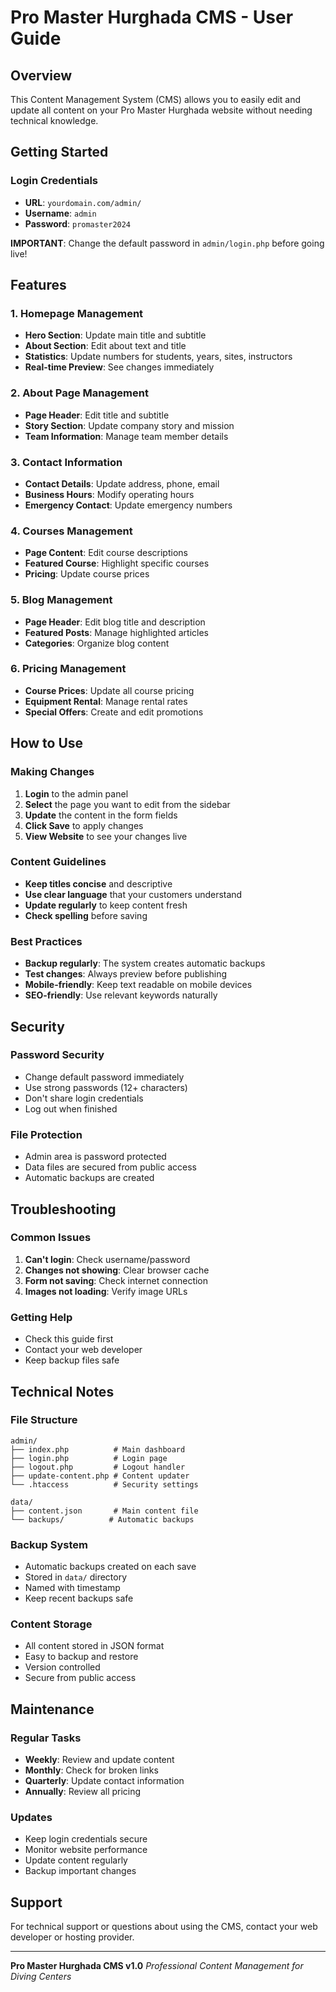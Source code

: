 # Pro Master Hurghada CMS - User Guide

## Overview
This Content Management System (CMS) allows you to easily edit and update all content on your Pro Master Hurghada website without needing technical knowledge.

## Getting Started

### Login Credentials
- **URL**: `yourdomain.com/admin/`
- **Username**: `admin`
- **Password**: `promaster2024`

**IMPORTANT**: Change the default password in `admin/login.php` before going live!

## Features

### 1. Homepage Management
- **Hero Section**: Update main title and subtitle
- **About Section**: Edit about text and title
- **Statistics**: Update numbers for students, years, sites, instructors
- **Real-time Preview**: See changes immediately

### 2. About Page Management
- **Page Header**: Edit title and subtitle
- **Story Section**: Update company story and mission
- **Team Information**: Manage team member details

### 3. Contact Information
- **Contact Details**: Update address, phone, email
- **Business Hours**: Modify operating hours
- **Emergency Contact**: Update emergency numbers

### 4. Courses Management
- **Page Content**: Edit course descriptions
- **Featured Course**: Highlight specific courses
- **Pricing**: Update course prices

### 5. Blog Management
- **Page Header**: Edit blog title and description
- **Featured Posts**: Manage highlighted articles
- **Categories**: Organize blog content

### 6. Pricing Management
- **Course Prices**: Update all course pricing
- **Equipment Rental**: Manage rental rates
- **Special Offers**: Create and edit promotions

## How to Use

### Making Changes
1. **Login** to the admin panel
2. **Select** the page you want to edit from the sidebar
3. **Update** the content in the form fields
4. **Click Save** to apply changes
5. **View Website** to see your changes live

### Content Guidelines
- **Keep titles concise** and descriptive
- **Use clear language** that your customers understand
- **Update regularly** to keep content fresh
- **Check spelling** before saving

### Best Practices
- **Backup regularly**: The system creates automatic backups
- **Test changes**: Always preview before publishing
- **Mobile-friendly**: Keep text readable on mobile devices
- **SEO-friendly**: Use relevant keywords naturally

## Security

### Password Security
- Change default password immediately
- Use strong passwords (12+ characters)
- Don't share login credentials
- Log out when finished

### File Protection
- Admin area is password protected
- Data files are secured from public access
- Automatic backups are created

## Troubleshooting

### Common Issues
1. **Can't login**: Check username/password
2. **Changes not showing**: Clear browser cache
3. **Form not saving**: Check internet connection
4. **Images not loading**: Verify image URLs

### Getting Help
- Check this guide first
- Contact your web developer
- Keep backup files safe

## Technical Notes

### File Structure
```
admin/
├── index.php          # Main dashboard
├── login.php          # Login page
├── logout.php         # Logout handler
├── update-content.php # Content updater
└── .htaccess          # Security settings

data/
├── content.json       # Main content file
└── backups/          # Automatic backups
```

### Backup System
- Automatic backups created on each save
- Stored in `data/` directory
- Named with timestamp
- Keep recent backups safe

### Content Storage
- All content stored in JSON format
- Easy to backup and restore
- Version controlled
- Secure from public access

## Maintenance

### Regular Tasks
- **Weekly**: Review and update content
- **Monthly**: Check for broken links
- **Quarterly**: Update contact information
- **Annually**: Review all pricing

### Updates
- Keep login credentials secure
- Monitor website performance
- Update content regularly
- Backup important changes

## Support
For technical support or questions about using the CMS, contact your web developer or hosting provider.

---

**Pro Master Hurghada CMS v1.0**
*Professional Content Management for Diving Centers*